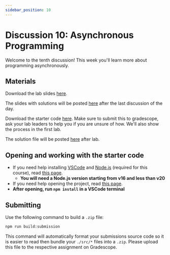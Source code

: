 ```yaml
---
sidebar_position: 10
---
```


# Discussion 10: Asynchronous Programming

Welcome to the tenth discussion! This week you'll learn more about programming asynchronously.

## Materials

Download the lab slides [here](https://github.com/umass-compsci-220/public-materials/raw/main/discussion/Lab%2010%20-%20No%20Solutions.pdf).

The slides with solutions will be posted [here](#) after the last discussion of the day.

Download the starter code [here](https://github.com/umass-compsci-220/public-materials/raw/main/discussion/10-asynchronous-programming.zip). Make sure to submit this to gradescope, ask your lab leaders to help you if you are unsure of how. We'll also show the process in the first lab.

The solution file will be posted [here](#) after lab.

## Opening and working with the starter code

- If you need help installing [VSCode](https://code.visualstudio.com/) and [Node.js](https://nodejs.org/) (required for this course), read [this page](/materials/tutorials/assignments/environment).
  - **You will need a Node.js version starting from v16 and less than v20**
- If you need help opening the project, read [this page](/materials/tutorials/assignments/opening-an-assignment).
- **After opening, run `npm install` in a VSCode terminal**

## Submitting

Use the following command to build a `.zip` file:

```sh
npm run build:submission
```

This command will automatically format your submissions source code so it is easier to read then bundle your `./src/*` files into a `.zip`. Please upload this file to the respective assignment on Gradescope.
